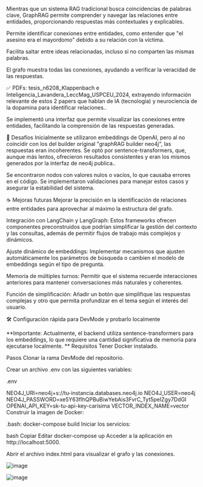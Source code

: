 Mientras que un sistema RAG tradicional busca coincidencias de palabras clave, GraphRAG permite comprender y navegar las relaciones entre entidades, proporcionando respuestas más contextuales y explicables.

Permite identificar conexiones entre entidades, como entender que "el asesino era el mayordomo" debido a su relación con la víctima.

Facilita saltar entre ideas relacionadas, incluso si no comparten las mismas palabras.

El grafo muestra todas las conexiones, ayudando a verificar la veracidad de las respuestas.

✅
PDFs: tesis_n6208_Klappenbach e Inteligencia_Lavandera_LeccMag_USPCEU_2024, extrayendo información relevante de estos 2 papers que hablan de IA (tecnologia) y neurociencia de la dopamina para identificar relaciones..

Se implementó una interfaz que permite visualizar las conexiones entre entidades, facilitando la comprensión de las respuestas generadas.

🧩 Desafíos
Inicialmente se utilizaron embeddings de OpenAI, pero al no coincidir con los del builder original "graphRAG builder neo4j", las respuestas eran incoherentes. Se optó por sentence-transformers, que, aunque más lentos, ofrecieron resultados consistentes y eran los mismos generados por la interfaz de neo4j publica..

Se encontraron nodos con valores nulos o vacíos, lo que causaba errores en el código. Se implementaron validaciones para manejar estos casos y asegurar la estabilidad del sistema.

☕ Mejoras futuras
Mejorar la precisión en la identificación de relaciones entre entidades para aprovechar al máximo la estructura del grafo.

Integración con LangChain y LangGraph: Estos frameworks ofrecen componentes preconstruidos que podrían simplificar la gestión del contexto y las consultas, además de permitir flujos de trabajo más complejos y dinámicos.

Ajuste dinámico de embeddings: Implementar mecanismos que ajusten automáticamente los parámetros de búsqueda o cambien el modelo de embeddings según el tipo de pregunta.

Memoria de múltiples turnos: Permitir que el sistema recuerde interacciones anteriores para mantener conversaciones más naturales y coherentes.

Función de simplificación: Añadir un botón que simplifique las respuestas complejas y otro que permita profundizar en el tema según el interés del usuario.

🛠️ Configuración rápida para DevMode y probarlo localmente

**Importante: Actualmente, el backend utiliza sentence-transformers para los embeddings, lo que requiere una cantidad significativa de memoria para ejecutarse localmente.
**
Requisitos
Tener Docker instalado.

Pasos
Clonar la rama DevMode del repositorio.

Crear un archivo .env con las siguientes variables:

.env

NEO4J_URI=neo4j+s://tu-instancia.databases.neo4j.io
NEO4J_USER=neo4j
NEO4J_PASSWORD=xe5Y63flhQPBuBiwYebAis3FvrC_Tyt5peIZgy7DdGI
OPENAI_API_KEY=sk-tu-api-key-carísima
VECTOR_INDEX_NAME=vector
Construir la imagen de Docker:

.bash:
docker-compose build
Iniciar los servicios:

bash
Copiar
Editar
docker-compose up
Acceder a la aplicación en http://localhost:5000.

Abrir el archivo index.html para visualizar el grafo y las conexiones.


![image](https://github.com/user-attachments/assets/5ab0ee76-4871-46b8-9ce3-6469d8d2c42d)

![image](https://github.com/user-attachments/assets/1c55fa4d-ee3d-42e2-8840-1b4bfed47930)

